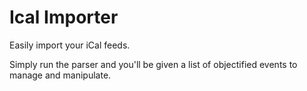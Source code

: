 # Ical Importer

Easily import your iCal feeds.

Simply run the parser and you'll be given a list of objectified events to manage and manipulate.
